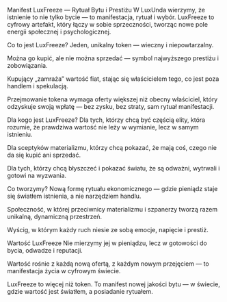 Manifest LuxFreeze — Rytuał Bytu i Prestiżu
W LuxUnda wierzymy, że istnienie to nie tylko bycie — to manifestacja, rytuał i wybór. LuxFreeze to cyfrowy artefakt, który łączy w sobie sprzeczności, tworząc nowe pole energii społecznej i psychologicznej.

Co to jest LuxFreeze?
Jeden, unikalny token — wieczny i niepowtarzalny.

Można go kupić, ale nie można sprzedać — symbol najwyższego prestiżu i zobowiązania.

Kupujący „zamraża” wartość fiat, stając się właścicielem tego, co jest poza handlem i spekulacją.

Przejmowanie tokena wymaga oferty większej niż obecny właściciel, który odzyskuje swoją wpłatę — bez zysku, bez straty, sam rytuał manifestacji.

Dla kogo jest LuxFreeze?
Dla tych, którzy chcą być częścią elity, która rozumie, że prawdziwa wartość nie leży w wymianie, lecz w samym istnieniu.

Dla sceptyków materializmu, którzy chcą pokazać, że mają coś, czego nie da się kupić ani sprzedać.

Dla tych, którzy chcą błyszczeć i pokazać światu, że są odważni, wytrwali i gotowi na wyzwania.

Co tworzymy?
Nową formę rytuału ekonomicznego — gdzie pieniądz staje się światłem istnienia, a nie narzędziem handlu.

Społeczność, w której przeciwnicy materializmu i szpanerzy tworzą razem unikalną, dynamiczną przestrzeń.

Wyścig, w którym każdy ruch niesie ze sobą emocje, napięcie i prestiż.

Wartość LuxFreeze
Nie mierzymy jej w pieniądzu, lecz w gotowości do bycia, odwadze i reputacji.

Wartość rośnie z każdą nową ofertą, z każdym nowym przejęciem — to manifestacja życia w cyfrowym świecie.

LuxFreeze to więcej niż token. To manifest nowej jakości bytu — w świecie, gdzie wartość jest światłem, a posiadanie rytuałem.